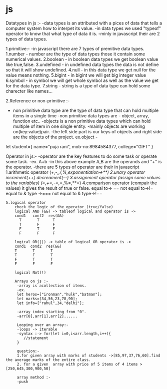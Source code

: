 # js
Datatypes in js :-
  -data types is an attributed with a pices of data that tells a computer system how to interpet its value.
  -in data types we used "typeof" operator to know that what type of data it is.
  -minly in javascript their are 2 types of data types.

  1.primitive:-
  -in javascript there are 7 types of premitive data types.
  1.number - number are the type of data types those it contain some numerical values.
  2.boolean - in boolean data types we get boolean value like true,false.
  3.undefined - in undefined data types the data is not define so that it will show undefined.
  4.null - in this data type we get null for the value means nothing.
  5.bigint - in bigint we will get big integer value
  6.symbol - in symbol we will get whole symbol as well as the value we get for the data type.
  7.string - string is a type of data type can hold some charecter like names...

  2.Reference or non-primitive :-
   - non primitive data type are the type of data type that can hold multiple items in a single time
   -non primitive data types are - object, array, function etc..
   -objects is a non primitive data types which can hold multiple of item in one single entity.
   -mainly objects are working on(key:value)pair.
   -the left side part is our keys of objects and right side are the objects of the project.
   ex.object -

   let student={
    name="puja rani",
    mob-no:8984584377,
    college="GIFT"
   }

   Operator in js:-
    -operator are the key features to do some task or operate some task.
    -ex. A+b
    -in this above example A,B are the operands and "+" is the operator.
    -there are 5 types of operator are their in javascript
    1.arithmetic operator
        (+,-,*,/,%,exponentiation->**)
    2.unary operator
        increment(++)
        decreament(--)
    3.assignment operator
        (assign some values to the variables)
        (=,+=,-=,*=,%=,**=)
    4.comparison operator
        (compair the values)
         it gives the result of true or false.
         equal to-> ==
         not equal to->!=
         equal to & type ->===
         not equal to & type->!==

    5.logical operator
        check the logic of the operator (true/false)
        logical AND (&&) -> tableof logical and operator is ->
        cond1   conf2  res(&&)
          T       T      T
          T       F      F
          F       T      F
          F       F      F

        logical OR(||) -> table of logical OR operator is ->
        cond1  cond2  res(&&)
        T       T       T
        T       F       T
        F       T       T
        F       F       F

        logical Not(!)

        Arrays on js :-
         -array is acollection of items.
         -ex.
         let heros=["ironman","hulk","batman"];
         let marks=[34,56,23,78,90];
         let info=["rahul",34,"delhi"];

         -array index starting from "0".
         -arr[0],arr[1],arr[2]......

         Looping over an array:-
         -loops -> iterable
         -syntax :-> for(let i=0,i<arr.length,i++){
            //statement
         }

         question:-
         1.for given array with marks of students ->[85,97,37,76,60].find the average marks of the entire class.
         2. for a given  array with price of 5 items of 4 items >[250,645,300,900,50]

         array method :-
         -push



  


